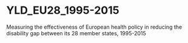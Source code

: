 # YLD_EU28_1995-2015
Measuring the effectiveness of European health policy in reducing the disability gap between its 28 member states, 1995-2015
